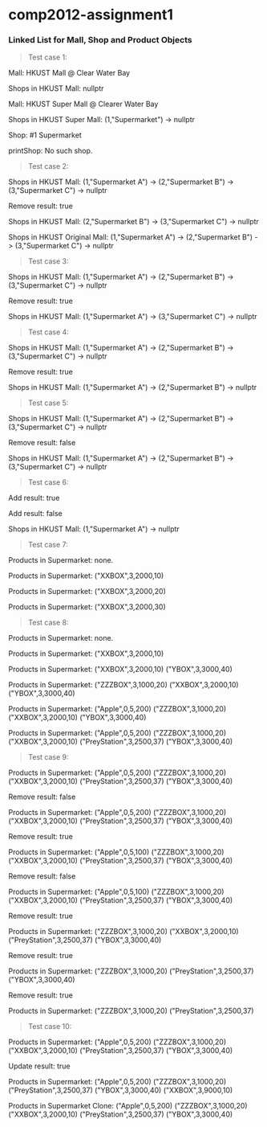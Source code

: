 # comp2012-assignment1
### Linked List for Mall, Shop and Product Objects

>Test case 1:

Mall: HKUST Mall @ Clear Water Bay

Shops in HKUST Mall: nullptr

Mall: HKUST Super Mall @ Clearer Water Bay

Shops in HKUST Super Mall: (1,"Supermarket") -> nullptr

Shop: #1 Supermarket

printShop: No such shop.


>Test case 2:

Shops in HKUST Mall: (1,"Supermarket A") -> (2,"Supermarket B") -> (3,"Supermarket C") -> nullptr

Remove result: true

Shops in HKUST Mall: (2,"Supermarket B") -> (3,"Supermarket C") -> nullptr

Shops in HKUST Original Mall: (1,"Supermarket A") -> (2,"Supermarket B") -> (3,"Supermarket C") -> nullptr

>Test case 3:

Shops in HKUST Mall: (1,"Supermarket A") -> (2,"Supermarket B") -> (3,"Supermarket C") -> nullptr

Remove result: true

Shops in HKUST Mall: (1,"Supermarket A") -> (3,"Supermarket C") -> nullptr

>Test case 4:

Shops in HKUST Mall: (1,"Supermarket A") -> (2,"Supermarket B") -> (3,"Supermarket C") -> nullptr

Remove result: true

Shops in HKUST Mall: (1,"Supermarket A") -> (2,"Supermarket B") -> nullptr

>Test case 5:

Shops in HKUST Mall: (1,"Supermarket A") -> (2,"Supermarket B") -> (3,"Supermarket C") -> nullptr

Remove result: false

Shops in HKUST Mall: (1,"Supermarket A") -> (2,"Supermarket B") -> (3,"Supermarket C") -> nullptr

>Test case 6:

Add result: true

Add result: false

Shops in HKUST Mall: (1,"Supermarket A") -> nullptr

>Test case 7:

Products in Supermarket: none.

Products in Supermarket: ("XXBOX",3,2000,10) 

Products in Supermarket: ("XXBOX",3,2000,20) 

Products in Supermarket: ("XXBOX",3,2000,30) 

>Test case 8:

Products in Supermarket: none.

Products in Supermarket: ("XXBOX",3,2000,10) 

Products in Supermarket: ("XXBOX",3,2000,10) ("YBOX",3,3000,40) 

Products in Supermarket: ("ZZZBOX",3,1000,20) ("XXBOX",3,2000,10) ("YBOX",3,3000,40) 

Products in Supermarket: ("Apple",0,5,200) ("ZZZBOX",3,1000,20) ("XXBOX",3,2000,10) ("YBOX",3,3000,40) 

Products in Supermarket: ("Apple",0,5,200) ("ZZZBOX",3,1000,20) ("XXBOX",3,2000,10) ("PreyStation",3,2500,37) ("YBOX",3,3000,40) 

>Test case 9:

Products in Supermarket: ("Apple",0,5,200) ("ZZZBOX",3,1000,20) ("XXBOX",3,2000,10) ("PreyStation",3,2500,37) ("YBOX",3,3000,40) 

Remove result: false

Products in Supermarket: ("Apple",0,5,200) ("ZZZBOX",3,1000,20) ("XXBOX",3,2000,10) ("PreyStation",3,2500,37) ("YBOX",3,3000,40) 

Remove result: true

Products in Supermarket: ("Apple",0,5,100) ("ZZZBOX",3,1000,20) ("XXBOX",3,2000,10) ("PreyStation",3,2500,37) ("YBOX",3,3000,40) 

Remove result: false

Products in Supermarket: ("Apple",0,5,100) ("ZZZBOX",3,1000,20) ("XXBOX",3,2000,10) ("PreyStation",3,2500,37) ("YBOX",3,3000,40) 

Remove result: true

Products in Supermarket: ("ZZZBOX",3,1000,20) ("XXBOX",3,2000,10) ("PreyStation",3,2500,37) ("YBOX",3,3000,40) 

Remove result: true

Products in Supermarket: ("ZZZBOX",3,1000,20) ("PreyStation",3,2500,37) ("YBOX",3,3000,40) 

Remove result: true

Products in Supermarket: ("ZZZBOX",3,1000,20) ("PreyStation",3,2500,37) 

>Test case 10:

Products in Supermarket: ("Apple",0,5,200) ("ZZZBOX",3,1000,20) ("XXBOX",3,2000,10) ("PreyStation",3,2500,37) ("YBOX",3,3000,40) 

Update result: true

Products in Supermarket: ("Apple",0,5,200) ("ZZZBOX",3,1000,20) ("PreyStation",3,2500,37) ("YBOX",3,3000,40) ("XXBOX",3,9000,10) 

Products in Supermarket Clone: ("Apple",0,5,200) ("ZZZBOX",3,1000,20) ("XXBOX",3,2000,10) ("PreyStation",3,2500,37) ("YBOX",3,3000,40) 
